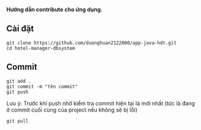 **Hướng dẫn contribute cho ứng dụng.**

## Cài đặt

    git clone https://github.com/duonghuan2122000/app-java-hdt.git
    cd hotel-manager-dbsystem

## Commit 

    git add .
    git commit -m "tên commit"
    git push
   Lưu ý: Trước khi push nhớ kiểm tra commit hiện tại là mới nhất (tức là đang ở commit cuối cùng của project nếu không sẽ bị lỗi)
   

    git pull